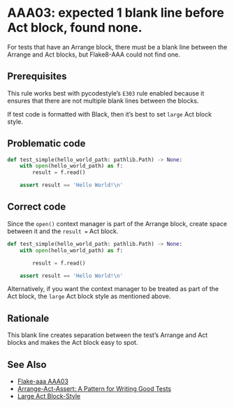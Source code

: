 # AAA03: expected 1 blank line before Act block, found none.

For tests that have an Arrange block, there must be a blank line between the Arrange and Act
blocks, but Flake8-AAA could not find one.

## Prerequisites

This rule works best with pycodestyle’s `E303` rule enabled because it ensures that there are not
multiple blank lines between the blocks.

If test code is formatted with Black, then it’s best to set `large` Act block style.

## Problematic code

```python
def test_simple(hello_world_path: pathlib.Path) -> None:
    with open(hello_world_path) as f:
        result = f.read()

    assert result == 'Hello World!\n'
```

## Correct code

Since the `open()` context manager is part of the Arrange block, create space between it and the
`result =` Act block.

```python
def test_simple(hello_world_path: pathlib.Path) -> None:
    with open(hello_world_path) as f:

        result = f.read()

    assert result == 'Hello World!\n'
```

Alternatively, if you want the context manager to be treated as part of the Act block,
the `large` Act block style as mentioned above.

## Rationale

This blank line creates separation between the test’s Arrange and Act blocks and makes the Act
block easy to spot.

## See Also

* [Flake-aaa AAA03](https://flake8-aaa.readthedocs.io/en/stable/error_codes/AAA03-expected-1-blank-line-before-act-block.html)
* [Arrange-Act-Assert: A Pattern for Writing Good Tests](https://automationpanda.com/2020/07/07/arrange-act-assert-a-pattern-for-writing-good-tests/)
* [Large Act Block-Style](https://flake8-aaa.readthedocs.io/en/stable/options.html#large-act-block-style)
